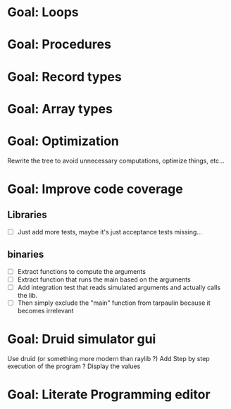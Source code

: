 # Goal: Loops

# Goal: Procedures

# Goal: Record types

# Goal: Array types

# Goal: Optimization

Rewrite the tree to avoid unnecessary computations, optimize things, etc...

# Goal: Improve code coverage
## Libraries
  - [ ] Just add more tests, maybe it's just acceptance tests missing...
## binaries
  - [ ] Extract functions to compute the arguments
  - [ ] Extract function that runs the main based on the arguments
  - [ ] Add integration test that reads simulated arguments and actually calls the lib.
  - [ ] Then simply exclude the "main" function from tarpaulin because it becomes irrelevant

# Goal: Druid simulator gui

Use druid (or something more modern than raylib ?)
Add Step by step execution of the program ? Display the values 

# Goal: Literate Programming editor

